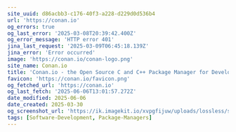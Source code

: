 ```yaml
---
site_uuid: d86acbb3-c176-40f3-a228-d229d0d536b4
url: 'https://conan.io'
og_errors: true
og_last_error: '2025-03-08T20:39:42.400Z'
og_error_message: 'HTTP error 401'
jina_last_request: '2025-03-09T06:45:18.139Z'
jina_error: 'Error occurred'
image: 'https://conan.io/conan-logo.png'
site_name: Conan.io
title: 'Conan.io - the Open Source C and C++ Package Manager for Developers'
favicon: 'https://conan.io/favicon.png'
og_fetched_url: 'https://conan.io'
og_last_fetch: '2025-06-06T13:01:57.272Z'
date_modified: 2025-06-06
date_created: 2025-03-30
og_screenshot_url: 'https://ik.imagekit.io/xvpgfijuw/uploads/lossless/screenshots/20250605_Conan_og_screenshot.jpeg'
tags: [Software-Development, Package-Managers]
---
```


